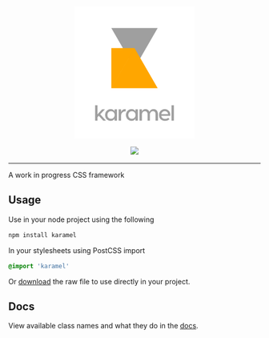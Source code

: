 <p align="center"><img src="logo.png" width="240"></p>

<p align="center">
    <a href="https://www.npmjs.com/package/karamel"><img src="https://img.shields.io/npm/v/karamel.svg"></a>
    <!-- <a href="https://travis-ci.org/limitlessloop/karamel"><img src="https://img.shields.io/travis/limitlessloop/karamel.svg"></a> -->
    <!-- <a href="https://discord.gg/BDEvF8m"><img src="https://img.shields.io/discord/617327499554193445"></a>     -->
</p>

<!-- [![NPM Version][npm-img]][npm-url]
[![Build Status][cli-img]][cli-url]
[![Discord][discord-img]][discord-url] -->

<hr />

A work in progress CSS framework

## Usage

Use in your node project using the following

```bash
npm install karamel
```

In your stylesheets using PostCSS import

```css
@import 'karamel'
```

Or <a href="https://unpkg.com/karamel@1.0.0-alpha.0/dist/karamel.css" target="_self" download>download</a> the raw file to use directly in your project.

## Docs

View available class names and what they do in the [docs](https://github.com/limitlessloop/karamel/blob/master/DOCS.md).


